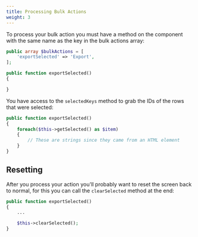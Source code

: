 ```yaml
---
title: Processing Bulk Actions
weight: 3
---
```


To process your bulk action you must have a method on the component with the same name as the key in the bulk actions array:

```php
public array $bulkActions = [
    'exportSelected' => 'Export',
];

public function exportSelected()
{

}
```

You have access to the `selectedKeys` method to grab the IDs of the rows that were selected:

```php
public function exportSelected()
{
    foreach($this->getSelected() as $item)
    {
        // These are strings since they came from an HTML element
    }
}
```

## Resetting

After you process your action you'll probably want to reset the screen back to normal, for this you can call the `clearSelected` method at the end:

```php
public function exportSelected()
{
    ...

    $this->clearSelected();
}
```
